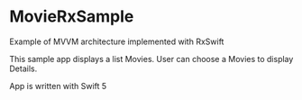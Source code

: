 # MovieRxSample

Example of MVVM architecture implemented with RxSwift



This sample app displays a list Movies. User can choose a Movies to display Details.



App is written with  Swift 5

